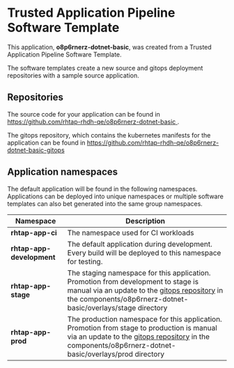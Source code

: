 # Trusted Application Pipeline Software Template

This application, **o8p6rnerz-dotnet-basic**, was created from a Trusted Application Pipeline Software Template.

The software templates create a new source and gitops deployment repositories with a sample source application. 

## Repositories

The source code for your application can be found in [https://github.com/rhtap-rhdh-qe/o8p6rnerz-dotnet-basic ](https://github.com/rhtap-rhdh-qe/o8p6rnerz-dotnet-basic ).
 
The gitops repository, which contains the kubernetes manifests for the application can be found in 
[https://github.com/rhtap-rhdh-qe/o8p6rnerz-dotnet-basic-gitops ](https://github.com/rhtap-rhdh-qe/o8p6rnerz-dotnet-basic-gitops ) 

## Application namespaces 

The default application will be found in the following namespaces. Applications can be deployed into unique namespaces or multiple software templates can also bet generated into the same group namespaces.  

|  Namespace   |  Description   |  
| -------- | -------- |
| **rhtap-app-ci** | The namespace used for CI workloads |
| **rhtap-app-development** | The default application during development. Every build will be deployed to this namespace for testing. |
| **rhtap-app-stage** | The staging namespace for this application. Promotion from development to stage is manual via an update to the [gitops repository](https://github.com/rhtap-rhdh-qe/o8p6rnerz-dotnet-basic-gitops ) in the components/o8p6rnerz-dotnet-basic/overlays/stage directory |
| **rhtap-app-prod** | The production namespace for this application. Promotion from stage to production is manual via an update to the [gitops repository](https://github.com/rhtap-rhdh-qe/o8p6rnerz-dotnet-basic-gitops ) in the components/o8p6rnerz-dotnet-basic/overlays/prod directory |